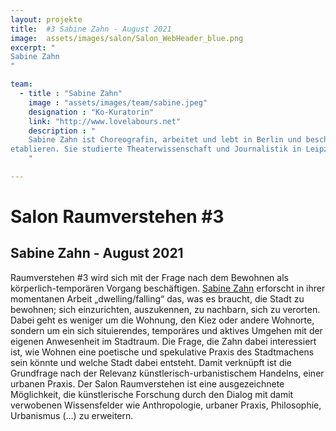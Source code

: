 ```yaml
---
layout: projekte
title:  #3 Sabine Zahn - August 2021
image:  assets/images/salon/Salon_WebHeader_blue.png
excerpt: "
Sabine Zahn
"

team:
  - title : "Sabine Zahn"
    image : "assets/images/team/sabine.jpeg"
    designation : "Ko-Kuratorin"
    link: "http://www.lovelabours.net"
    description : "
    Sabine Zahn ist Choreografin, arbeitet und lebt in Berlin und beschäftigt sich in ihrer künstlerischen Arbeit mit der gegenseitigen Einflussnahme zwischen Körpern und ihren Umwelten, häufig dem urbanen Raum. Sie arbeitet eng mit verschiedenen Disziplinen zusammen und sucht neue Beziehungen zwischen Kunst und Gesellschaftsbildung zu
etablieren. Sie studierte Theaterwissenschaft und Journalistik in Leipzig, Schauspiel und Bewegungstheater an der Scuola Teatro Dimitri im Tessin und war postgraduate Stipendiatin bei Zadek/Stromberg.
    " 

---
```

# Salon Raumverstehen #3
## Sabine Zahn - August 2021

Raumverstehen #3 wird sich mit der Frage nach dem Bewohnen als körperlich-temporären Vorgang beschäftigen. [Sabine Zahn](http://www.lovelabours.net) erforscht in ihrer momentanen Arbeit „dwelling/falling“ das, was es braucht, die Stadt zu bewohnen; sich einzurichten, auszukennen, zu nachbarn, sich zu verorten. Dabei geht es weniger um die Wohnung, den Kiez oder andere Wohnorte, sondern um ein sich situierendes, temporäres und aktives Umgehen mit der eigenen Anwesenheit im Stadtraum. Die Frage, die Zahn dabei interessiert ist, wie Wohnen eine poetische und spekulative Praxis des Stadtmachens sein könnte und welche Stadt dabei entsteht. Damit verknüpft ist die Grundfrage nach der Relevanz künstlerisch-urbanistischem Handelns, einer urbanen Praxis. Der Salon Raumverstehen ist eine ausgezeichnete Möglichkeit, die künstlerische Forschung durch   den Dialog mit damit verwobenen Wissensfelder wie Anthropologie, urbaner Praxis, Philosophie, Urbanismus (…) zu erweitern.

